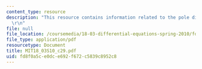 ```yaml
---
content_type: resource
description: "This resource contains information related to the pole diagram. \r\n\
  \r\n"
file: null
file_location: /coursemedia/18-03-differential-equations-spring-2010/fd8f0a5ce0dce692f672c5839c8952c8_MIT18_03S10_c29.pdf
file_type: application/pdf
resourcetype: Document
title: MIT18_03S10_c29.pdf
uid: fd8f0a5c-e0dc-e692-f672-c5839c8952c8
---
```

